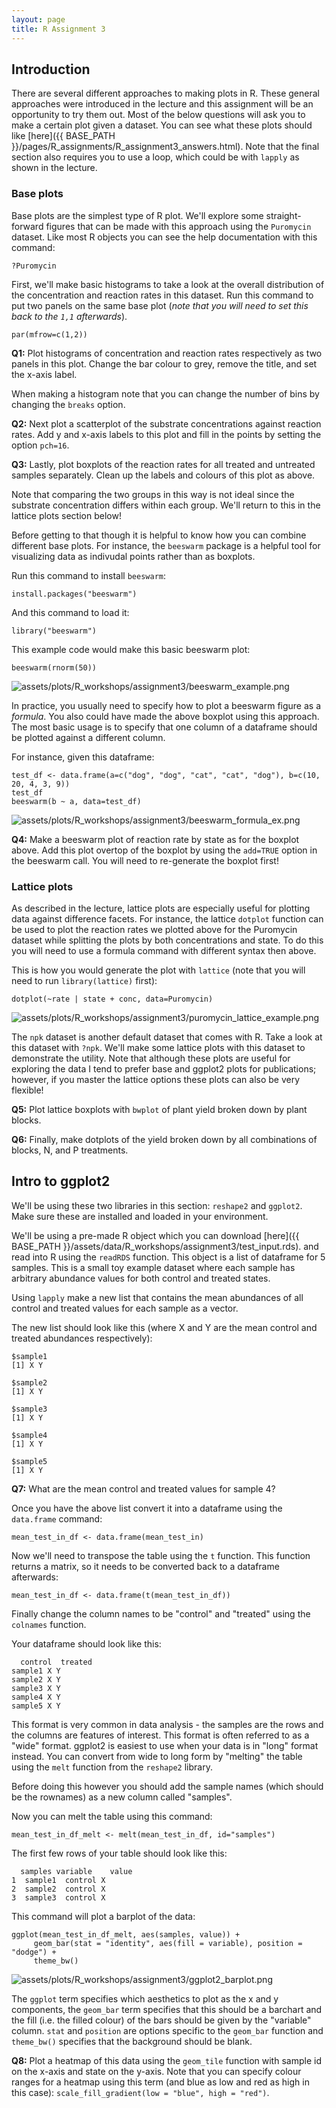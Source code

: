 ```yaml
---
layout: page
title: R Assignment 3
---
```


## Introduction

There are several different approaches to making plots in R. These general approaches were introduced in the lecture and this assignment will be an opportunity to try them out.
Most of the below questions will ask you to make a certain plot given a dataset. You can see what these plots should like [here]({{ BASE_PATH }}/pages/R_assignments/R_assignment3_answers.html).
Note that the final section also requires you to use a loop, which could be with ```lapply``` as shown in the lecture.

### Base plots

Base plots are the simplest type of R plot. We'll explore some straight-forward figures that can be made with this approach using the ```Puromycin``` dataset. Like most R objects you can see the help documentation with this command:

```{r}
?Puromycin
```

First, we'll make basic histograms to take a look at the overall distribution of the concentration and reaction rates in this dataset. Run this command to put two panels on the same base plot (_note that you will need to set this back to the ```1,1``` afterwards_).

```{r}
par(mfrow=c(1,2))
```

**Q1:** Plot histograms of concentration and reaction rates respectively as two panels in this plot. Change the bar colour to grey, remove the title, and set the x-axis label.

When making a histogram note that you can change the number of bins by changing the ```breaks``` option.

**Q2:** Next plot a scatterplot of the substrate concentrations against reaction rates. Add y and x-axis labels to this plot and fill in the points by setting the option ```pch=16```.

**Q3:** Lastly, plot boxplots of the reaction rates for all treated and untreated samples separately. Clean up the labels and colours of this plot as above.

Note that comparing the two groups in this way is not ideal since the substrate concentration differs within each group. We'll return to this in the lattice plots section below!

Before getting to that though it is helpful to know how you can combine different base plots. For instance, the ```beeswarm``` package is a helpful tool for visualizing data as indivudal points rather than as boxplots.

Run this command to install ```beeswarm```:

```{r}
install.packages("beeswarm")
```

And this command to load it:

```{r}
library("beeswarm")
```

This example code would make this basic beeswarm plot:

```{r}
beeswarm(rnorm(50))
```

<td class="left">
        <img src="{{ BASE_PATH }}/assets/plots/R_workshops/assignment3/beeswarm_example.png" alt="assets/plots/R_workshops/assignment3/beeswarm_example.png" title="beeswarm_ex1" align="middle">
</td>

In practice, you usually need to specify how to plot a beeswarm figure as a _formula_. You also could have made the above boxplot using this approach. The most basic usage is to specify that one column of a dataframe should be plotted against a different column.

For instance, given this dataframe:

```{r}
test_df <- data.frame(a=c("dog", "dog", "cat", "cat", "dog"), b=c(10, 20, 4, 3, 9))
test_df
beeswarm(b ~ a, data=test_df)
```

<td class="left">
        <img src="{{ BASE_PATH }}/assets/plots/R_workshops/assignment3/beeswarm_formula_ex.png" alt="assets/plots/R_workshops/assignment3/beeswarm_formula_ex.png" title="beeswarm_formula_ex" align="middle">
</td>

**Q4:** Make a beeswarm plot of reaction rate by state as for the boxplot above. Add this plot overtop of the boxplot by using the ```add=TRUE``` option in the beeswarm call. You will need to re-generate the boxplot first!

### Lattice plots

As described in the lecture, lattice plots are especially useful for plotting data against difference facets. For instance, the lattice ```dotplot``` function can be used to plot the reaction rates we plotted above for the Puromycin dataset while splitting the plots by both concentrations and state. To do this you will need to use a formula command with different syntax then above.

This is how you would generate the plot with ```lattice``` (note that you will need to run ```library(lattice)``` first):

```{r}
dotplot(~rate | state + conc, data=Puromycin)
```

<td class="left">
        <img src="{{ BASE_PATH }}/assets/plots/R_workshops/assignment3/puromycin_lattice_example.png" alt="assets/plots/R_workshops/assignment3/puromycin_lattice_example.png" title="puromycin_lattice_example" align="middle">
</td>

The ```npk``` dataset is another default dataset that comes with R. Take a look at this dataset with ```?npk```. We'll make some lattice plots with this dataset to demonstrate the utility. Note that although these plots are useful for exploring the data I tend to prefer base and ggplot2 plots for publications; however, if you master the lattice options these plots can also be very flexible!

**Q5:** Plot lattice boxplots with ```bwplot``` of plant yield broken down by plant blocks.

**Q6:** Finally, make dotplots of the yield  broken down by all combinations of blocks, N, and P treatments.

## Intro to ggplot2

We'll be using these two libraries in this section: ```reshape2``` and ```ggplot2```. Make sure these are installed and loaded in your environment.

We'll be using a pre-made R object which you can download [here]({{ BASE_PATH }}/assets/data/R_workshops/assignment3/test_input.rds). and read into R using the ```readRDS``` function. This object is a list of dataframe for 5 samples.
This is a small toy example dataset where each sample has arbitrary abundance values for both control and treated states.

Using ```lapply``` make a new list that contains the mean abundances of all control and treated values for each sample as a vector.

The new list should look like this (where X and Y are the mean control and treated abundances respectively):

```
$sample1
[1] X Y

$sample2
[1] X Y

$sample3
[1] X Y

$sample4
[1] X Y

$sample5
[1] X Y
```

**Q7:** What are the mean control and treated values for sample 4?

Once you have the above list convert it into a dataframe using the ```data.frame``` command:

```{r}
mean_test_in_df <- data.frame(mean_test_in)
```

Now we'll need to transpose the table using the ```t``` function. This function returns a matrix, so it needs to be converted back to a dataframe afterwards:

```{r}
mean_test_in_df <- data.frame(t(mean_test_in_df))
```

Finally change the column names to be "control" and "treated" using the ```colnames``` function.

Your dataframe should look like this:

```
  control  treated
sample1 X Y
sample2 X Y
sample3 X Y
sample4 X Y
sample5 X Y
```

This format is very common in data analysis - the samples are the rows and the columns are features of interest. This format is often referred to as a "wide" format. ggplot2 is easiest to use when your data is in "long" format instead. You can convert from wide to long form by "melting" the table using the ```melt``` function from the ```reshape2``` library.

Before doing this however you should add the sample names (which should be the rownames) as a new column called "samples".

Now you can melt the table using this command:

```{r}
mean_test_in_df_melt <- melt(mean_test_in_df, id="samples")
```

The first few rows of your table should look like this:

```
  samples variable    value
1  sample1  control X
2  sample2  control X
3  sample3  control X
```

This command will plot a barplot of the data:

```{r}
ggplot(mean_test_in_df_melt, aes(samples, value)) +
     geom_bar(stat = "identity", aes(fill = variable), position = "dodge") +
     theme_bw()
```

<td class="left">
        <img src="{{ BASE_PATH }}/assets/plots/R_workshops/assignment3/ggplot2_barplot.png" alt="assets/plots/R_workshops/assignment3/ggplot2_barplot.png" title="ggplot2_barplot" align="middle">
</td>

The ```ggplot``` term specifies which aesthetics to plot as the x and y components, the ```geom_bar``` term specifies that this should be a barchart and the fill (i.e. the filled colour) of the bars should be given by the "variable" column. ```stat``` and ```position``` are options specific to the ```geom_bar``` function and ```theme_bw()``` specifies that the background should be blank.

**Q8:** Plot a heatmap of this data using the ```geom_tile``` function with sample id on the x-axis and state on the y-axis. Note that you can specify colour ranges for a heatmap using this term (and blue as low and red as high in this case): ```scale_fill_gradient(low = "blue", high = "red")```.
